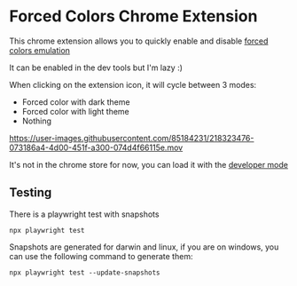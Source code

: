 # Forced Colors Chrome Extension

This chrome extension allows you to quickly enable and disable [forced colors emulation](https://learn.microsoft.com/en-us/microsoft-edge/devtools-guide-chromium/whats-new/2022/02/devtools#emulate-forced-colors-mode)

It can be enabled in the dev tools but I'm lazy :)

When clicking on the extension icon, it will cycle between 3 modes:

- Forced color with dark theme
- Forced color with light theme
- Nothing


https://user-images.githubusercontent.com/85184231/218323476-073186a4-4d00-451f-a300-074d4f66115e.mov


It's not in the chrome store for now, you can load it with the [developer mode](https://developer.chrome.com/docs/extensions/mv2/getstarted/#manifest)

## Testing

There is a playwright test with snapshots

```
npx playwright test
```

Snapshots are generated for darwin and linux, if you are on windows, you can use the following command to generate them:

```
npx playwright test --update-snapshots
```
